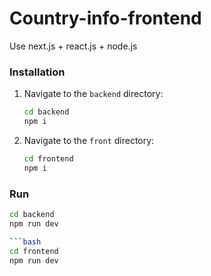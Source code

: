 # Country-info-frontend

Use next.js + react.js + node.js

### Installation

1. Navigate to the `backend` directory:
   ```bash
   cd backend
   npm i

2. Navigate to the `front` directory:
   ```bash
   cd frontend
   npm i

### Run
   ```bash
   cd backend
   npm run dev

   ```bash
   cd frontend
   npm run dev